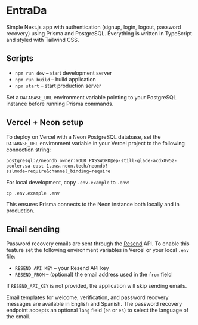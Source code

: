 # EntraDa

Simple Next.js app with authentication (signup, login, logout, password recovery) using Prisma and PostgreSQL. Everything is written in TypeScript and styled with Tailwind CSS.

## Scripts

- `npm run dev` – start development server
- `npm run build` – build application
- `npm start` – start production server

Set a `DATABASE_URL` environment variable pointing to your PostgreSQL instance before running Prisma commands.

## Vercel + Neon setup

To deploy on Vercel with a Neon PostgreSQL database, set the `DATABASE_URL` environment variable in your Vercel project to the following connection string:

```
postgresql://neondb_owner:YOUR_PASSWORD@ep-still-glade-acdx8v5z-pooler.sa-east-1.aws.neon.tech/neondb?sslmode=require&channel_binding=require
```

For local development, copy `.env.example` to `.env`:

```
cp .env.example .env
```

This ensures Prisma connects to the Neon instance both locally and in production.

## Email sending

Password recovery emails are sent through the [Resend](https://resend.com) API. To enable this feature set the following environment variables in Vercel or your local `.env` file:

- `RESEND_API_KEY` – your Resend API key
- `RESEND_FROM` – (optional) the email address used in the `from` field

If `RESEND_API_KEY` is not provided, the application will skip sending emails.

Email templates for welcome, verification, and password recovery messages are available in English and Spanish. The password recovery endpoint accepts an optional `lang` field (`en` or `es`) to select the language of the email.
